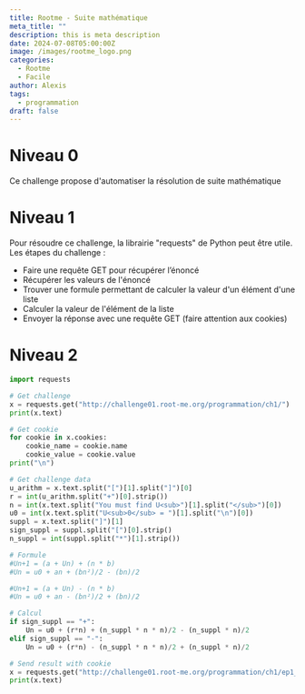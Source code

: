 ```yaml
---
title: Rootme - Suite mathématique
meta_title: ""
description: this is meta description
date: 2024-07-08T05:00:00Z
image: /images/rootme_logo.png
categories:
  - Rootme
  - Facile
author: Alexis
tags:
  - programmation
draft: false
---
```


# Niveau 0
Ce challenge propose d'automatiser la résolution de suite mathématique

# Niveau 1
Pour résoudre ce challenge, la librairie "requests" de Python peut être utile.
Les étapes du challenge :
- Faire une requête GET pour récupérer l’énoncé
- Récupérer les valeurs de l'énoncé
- Trouver une formule permettant de calculer la valeur d'un élément d'une liste
- Calculer la valeur de l'élément de la liste
- Envoyer la réponse avec une requête GET (faire attention aux cookies)

# Niveau 2
``` python
import requests

# Get challenge
x = requests.get("http://challenge01.root-me.org/programmation/ch1/")
print(x.text)

# Get cookie
for cookie in x.cookies:
	cookie_name = cookie.name
	cookie_value = cookie.value
print("\n")

# Get challenge data
u_arithm = x.text.split("[")[1].split("]")[0]
r = int(u_arithm.split("+")[0].strip())
n = int(x.text.split("You must find U<sub>")[1].split("</sub>")[0])
u0 = int(x.text.split("U<sub>0</sub> = ")[1].split("\n")[0])
suppl = x.text.split("]")[1]
sign_suppl = suppl.split("[")[0].strip()
n_suppl = int(suppl.split("*")[1].strip())

# Formule
#Un+1 = (a + Un) + (n * b)
#Un = u0 + an + (bn²)/2 - (bn)/2

#Un+1 = (a + Un) - (n * b)
#Un = u0 + an - (bn²)/2 + (bn)/2

# Calcul
if sign_suppl == "+":
	Un = u0 + (r*n) + (n_suppl * n * n)/2 - (n_suppl * n)/2
elif sign_suppl == "-":
	Un = u0 + (r*n) - (n_suppl * n * n)/2 + (n_suppl * n)/2

# Send result with cookie
x = requests.get("http://challenge01.root-me.org/programmation/ch1/ep1_v.php?result="+str(int(Un)), cookies = {cookie_name: cookie_value})
print(x.text)

```
